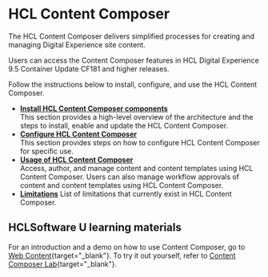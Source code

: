 # HCL Content Composer

The HCL Content Composer delivers simplified processes for creating and managing Digital Experience site content.

Users can access the Content Composer features in HCL Digital Experience 9.5 Container Update CF181 and higher releases.

Follow the instructions below to install, configure, and use the HCL Content Composer.

-   **[Install HCL Content Composer components](../content_composer/installation/index.md)**  
This section provides a high-level overview of the architecture and the steps to install, enable and update the HCL Content Composer.
-   **[Configure HCL Content Composer](../content_composer/configuration/index.md)**  
This section provides steps on how to configure HCL Content Composer for specific use.
-   **[Usage of HCL Content Composer](../content_composer/usage/index.md)**  
Access, author, and manage content and content templates using HCL Content Composer. Users can also manage workflow approvals of content and content templates using HCL Content Composer.
-   **[Limitations](../content_composer/limitations/index.md)** 
List of limitations that currently exist in HCL Content Composer.

## HCLSoftware U learning materials

For an introduction and a demo on how to use Content Composer, go to [Web Content](https://hclsoftwareu.hcltechsw.com/component/axs/?view=sso_config&id=3&forward=https%3A%2F%2Fhclsoftwareu.hcltechsw.com%2Fcourses%2Flesson%2F%3Fid%3D301){target="_blank"}. To try it out yourself, refer to [Content Composer Lab](https://hclsoftwareu.hcltechsw.com/images/Lc4sMQCcN5uxXmL13gSlsxClNTU3Mjc3NTc4MTc2/DS_Academy/DX/Business_User/HDX-BU-100_Web_Content_-_Content_Composer_Lab.pdf){target="_blank"}.
